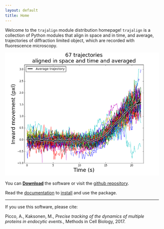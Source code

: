 ```yaml
---
layout: default 
title: Home 
---
```



Welcome to the `trajalign` module distribution homepage! 
`trajalign` is a collection of Python modules that align in space and in time, and average, trajectories of diffraction limited object, which are recorded with fluorescence microscopy.

![example](images/plot.png)

You can [**Download**](https://github.com/apicco/trajectory_alignment/archive/master.zip) the software or visit the [github repository](https://github.com/apicco/trajectory_alignment/).

Read the [documentation](wiki/Home) to [install](wiki/Installation) and use the package.

***

If you use this software, please cite: 

Picco, A., Kaksonen, M., _Precise tracking of the dynamics of multiple proteins in endocytic events._,  Methods in Cell Biology, 2017.
